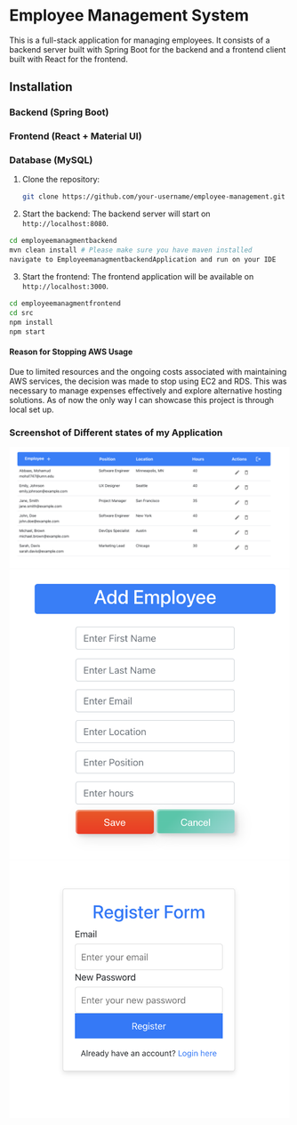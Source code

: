 # Employee Management System

This is a full-stack application for managing employees. It consists of a backend server built with Spring Boot for the backend and a frontend client built with React for the frontend.

## Installation

### Backend (Spring Boot)
### Frontend (React + Material UI)
### Database (MySQL)

1. Clone the repository:
   ```bash
   git clone https://github.com/your-username/employee-management.git
2. Start the backend: The backend server will start on `http://localhost:8080`.
  ```bash
  cd employeemanagmentbackend
  mvn clean install # Please make sure you have maven installed
  navigate to EmployeemanagmentbackendApplication and run on your IDE
```
3. Start the frontend: The frontend application will be available on `http://localhost:3000`.
  ```bash
  cd employeemanagmentfrontend
  cd src
  npm install
  npm start
```

#### Reason for Stopping AWS Usage
Due to limited resources and the ongoing costs associated with maintaining AWS services, the decision was made to stop using EC2 and RDS. This was necessary to manage expenses effectively and explore alternative hosting solutions. As of now the only way I can showcase this project is through local set up.

### Screenshot of Different states of my Application

![Dashboard that shows all employees](./Screenshots/main.png)
![Add employee screen](./Screenshots/add-employee.png)
![signup screen](./Screenshots/signup.png)


